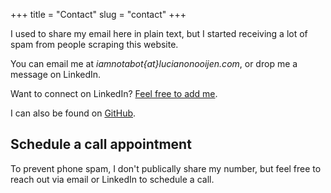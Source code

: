 +++
title = "Contact"
slug = "contact"
+++

I used to share my email here in plain text, but I started receiving a lot of spam from people scraping this website.

You can email me at _iamnotabot{at}lucianonooijen.com_, or drop me a message on LinkedIn.

Want to connect on LinkedIn? [Feel free to add me](https://linkedin.com/in/lucianonooijen).

I can also be found on [GitHub](https://github.com/lucianonooijen/).

## Schedule a call appointment

To prevent phone spam, I don't publically share my number, but feel free to reach out via email or LinkedIn to schedule a call.
